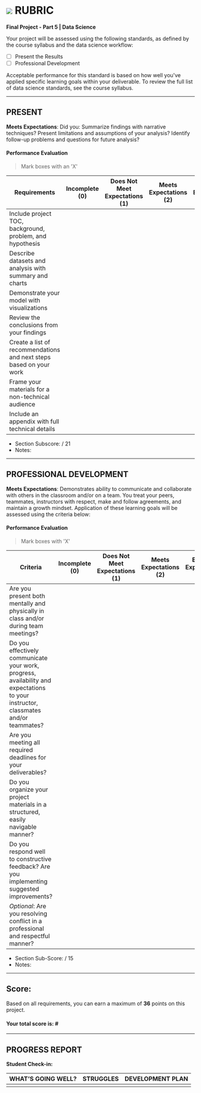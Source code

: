 # ![](https://ga-dash.s3.amazonaws.com/production/assets/logo-9f88ae6c9c3871690e33280fcf557f33.png) RUBRIC
**Final Project - Part 5 | Data Science** 	 						

Your project will be assessed using the following standards, as defined by the course syllabus and the data science workflow:
- [ ] Present the Results
- [ ] Professional Development

Acceptable performance for this standard is based on how well you've applied specific learning goals within your deliverable. To review the full list of data science standards, see the course syllabus.

---

## PRESENT
**Meets Expectations**: Did you: Summarize findings with narrative techniques? Present limitations and assumptions of your analysis? Identify follow-up problems and questions for future analysis?

#### Performance Evaluation
> Mark boxes with an 'X'

| Requirements | Incomplete (0) | Does Not Meet Expectations (1) | Meets Expectations (2) | Exceeds Expectations (3) |
|---|---|---|---|---|
| Include project TOC, background, problem, and hypothesis | | | | |
| Describe datasets and analysis with summary and charts | | | | |
| Demonstrate your model with visualizations| | | | |
| Review the conclusions from your findings | | | | |
| Create a list of recommendations and next steps based on your work | | | | |
| Frame your materials for a non-technical audience | | | | |
| Include an appendix with full technical details  | | | | |

- Section Subscore:  / 21
- Notes:


---

## PROFESSIONAL DEVELOPMENT
**Meets Expectations**: Demonstrates ability to communicate and collaborate with others in the classroom and/or on a team. You treat your peers, teammates, instructors with respect, make and follow agreements, and maintain a growth mindset. Application of these learning goals will be assessed using the criteria below:

#### Performance Evaluation
> Mark boxes with 'X'

| Criteria | Incomplete (0) | Does Not Meet Expectations (1) | Meets Expectations (2) | Exceeds Expectations (3) |
|---|---|---|---|---|
| Are you present both mentally and physically in class and/or during team meetings? | | | | |
| Do you effectively communicate your work, progress, availability and expectations to your instructor, classmates and/or teammates? | | | | |
| Are you meeting all required deadlines for your deliverables? | | | | |
| Do you organize your project materials in a structured, easily navigable manner? | | | | |
| Do you respond well to constructive feedback? Are you implementing suggested improvements? | | | | |
| *Optional*: Are you resolving conflict in a professional and respectful manner? | | | | |

- Section Sub-Score:  / 15
- Notes:

---

## Score:
Based on all requirements, you can earn a maximum of  **36**  points on this project. 

#### Your total score is: **#**


---

## PROGRESS REPORT
**Student Check-in:**

|WHAT’S GOING WELL?|STRUGGLES|DEVELOPMENT PLAN|
|---|---|---|
| | | |

